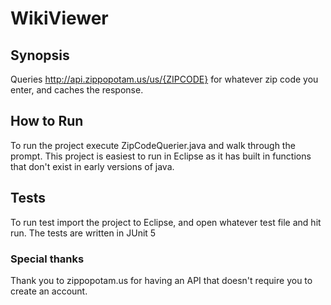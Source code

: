 # WikiViewer

## Synopsis
Queries http://api.zippopotam.us/us/{ZIPCODE} for whatever zip code you enter, and caches the response.

## How to Run
To run the project execute ZipCodeQuerier.java and walk through the prompt.
This project is easiest to run in Eclipse as it has built in functions that don't exist in early versions of java.

## Tests
To run test import the project to Eclipse, and open whatever test file and hit run. The tests are written in JUnit 5

### Special thanks
Thank you to zippopotam.us for having an API that doesn't require you to create an account.
